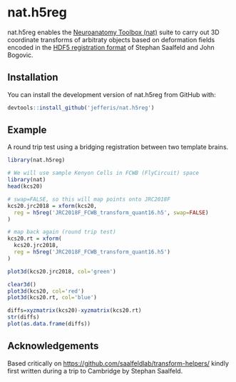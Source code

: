 # nat.h5reg

nat.h5reg enables the [Neuroanatomy Toolbox (nat)](https://jefferis.github.io/nat/)
suite to carry out 3D coordinate transforms of arbitraty objects based on deformation fields
encoded in the [HDF5 registration format](https://github.com/saalfeldlab/template-building/wiki/Hdf5-Deformation-fields)
of Stephan Saalfeld and John Bogovic.

## Installation

You can install the development version of nat.h5reg from GitHub with:

``` r
devtools::install_github('jefferis/nat.h5reg')
```

## Example

A round trip test using a bridging registration between two template brains.

``` r
library(nat.h5reg)

# We will use sample Kenyon Cells in FCWB (FlyCircuit) space
library(nat)
head(kcs20)

# swap=FALSE, so this will map points onto JRC2018F 
kcs20.jrc2018 = xform(kcs20, 
  reg = h5reg('JRC2018F_FCWB_transform_quant16.h5', swap=FALSE)
)

# map back again (round trip test)
kcs20.rt = xform(
  kcs20.jrc2018,
  reg = h5reg('JRC2018F_FCWB_transform_quant16.h5')
)

plot3d(kcs20.jrc2018, col='green')

clear3d()
plot3d(kcs20, col='red')
plot3d(kcs20.rt, col='blue')

diffs=xyzmatrix(kcs20)-xyzmatrix(kcs20.rt)
str(diffs)
plot(as.data.frame(diffs))
```

## Acknowledgements

Based critically on https://github.com/saalfeldlab/transform-helpers/ 
kindly first written during a trip to Cambridge by Stephan Saalfeld.
